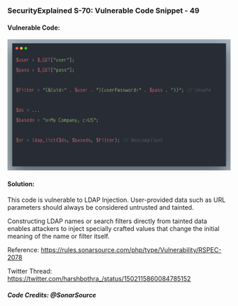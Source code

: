 ### SecurityExplained S-70: Vulnerable Code Snippet - 49

#### Vulnerable Code: 

![Vulnerable Code](../media/code-49.png)


#### Solution: 

This code is vulnerable to LDAP Injection. User-provided data such as URL parameters should always be considered untrusted and tainted. 

Constructing LDAP names or search filters directly from tainted data enables attackers to inject specially crafted values that change the initial meaning of the name or filter itself. 

Reference: https://rules.sonarsource.com/php/type/Vulnerability/RSPEC-2078

Twitter Thread: https://twitter.com/harshbothra_/status/1502115860084785152

##### Code Credits: @SonarSource
 